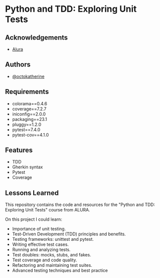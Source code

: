 
# Python and TDD: Exploring Unit Tests




## Acknowledgements

 - [Alura](https://cursos.alura.com.br/course/python-tdd-explorando-testes-unitarios)



## Authors

- [@octokatherine](https://github.com/BrunoDivino)


## Requirements

- colorama==0.4.6
- coverage==7.2.7
- iniconfig==2.0.0
- packaging==23.1
- pluggy==1.2.0
- pytest==7.4.0
- pytest-cov==4.1.0



## Features

- TDD 
- Gherkin syntax
- Pytest
- Coverage

## Lessons Learned

This repository contains the code and resources for the "Python and TDD: Exploring Unit Tests" course from ALURA.

On this project I could learn:

- Importance of unit testing.
- Test-Driven Development (TDD) principles and benefits.
- Testing frameworks: unittest and pytest.
- Writing effective test cases.
- Running and analyzing tests.
- Test doubles: mocks, stubs, and fakes.
- Test coverage and code quality.
- Refactoring and maintaining test suites.
- Advanced testing techniques and best practice
